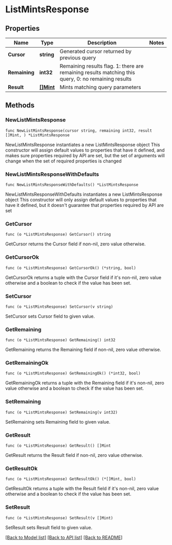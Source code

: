 # ListMintsResponse

## Properties

Name | Type | Description | Notes
------------ | ------------- | ------------- | -------------
**Cursor** | **string** | Generated cursor returned by previous query | 
**Remaining** | **int32** | Remaining results flag. 1: there are remaining results matching this query, 0: no remaining results | 
**Result** | [**[]Mint**](Mint.md) | Mints matching query parameters | 

## Methods

### NewListMintsResponse

`func NewListMintsResponse(cursor string, remaining int32, result []Mint, ) *ListMintsResponse`

NewListMintsResponse instantiates a new ListMintsResponse object
This constructor will assign default values to properties that have it defined,
and makes sure properties required by API are set, but the set of arguments
will change when the set of required properties is changed

### NewListMintsResponseWithDefaults

`func NewListMintsResponseWithDefaults() *ListMintsResponse`

NewListMintsResponseWithDefaults instantiates a new ListMintsResponse object
This constructor will only assign default values to properties that have it defined,
but it doesn't guarantee that properties required by API are set

### GetCursor

`func (o *ListMintsResponse) GetCursor() string`

GetCursor returns the Cursor field if non-nil, zero value otherwise.

### GetCursorOk

`func (o *ListMintsResponse) GetCursorOk() (*string, bool)`

GetCursorOk returns a tuple with the Cursor field if it's non-nil, zero value otherwise
and a boolean to check if the value has been set.

### SetCursor

`func (o *ListMintsResponse) SetCursor(v string)`

SetCursor sets Cursor field to given value.


### GetRemaining

`func (o *ListMintsResponse) GetRemaining() int32`

GetRemaining returns the Remaining field if non-nil, zero value otherwise.

### GetRemainingOk

`func (o *ListMintsResponse) GetRemainingOk() (*int32, bool)`

GetRemainingOk returns a tuple with the Remaining field if it's non-nil, zero value otherwise
and a boolean to check if the value has been set.

### SetRemaining

`func (o *ListMintsResponse) SetRemaining(v int32)`

SetRemaining sets Remaining field to given value.


### GetResult

`func (o *ListMintsResponse) GetResult() []Mint`

GetResult returns the Result field if non-nil, zero value otherwise.

### GetResultOk

`func (o *ListMintsResponse) GetResultOk() (*[]Mint, bool)`

GetResultOk returns a tuple with the Result field if it's non-nil, zero value otherwise
and a boolean to check if the value has been set.

### SetResult

`func (o *ListMintsResponse) SetResult(v []Mint)`

SetResult sets Result field to given value.



[[Back to Model list]](../README.md#documentation-for-models) [[Back to API list]](../README.md#documentation-for-api-endpoints) [[Back to README]](../README.md)


